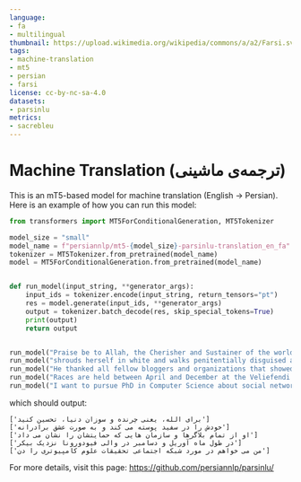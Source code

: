 ```yaml
---
language:
- fa
- multilingual
thumbnail: https://upload.wikimedia.org/wikipedia/commons/a/a2/Farsi.svg
tags:
- machine-translation
- mt5
- persian
- farsi
license: cc-by-nc-sa-4.0
datasets:
- parsinlu
metrics:
- sacrebleu
---
```


# Machine Translation (ترجمه‌ی ماشینی)

This is an mT5-based model for machine translation (English -> Persian). 
Here is an example of how you can run this model: 

```python 
from transformers import MT5ForConditionalGeneration, MT5Tokenizer

model_size = "small"
model_name = f"persiannlp/mt5-{model_size}-parsinlu-translation_en_fa"
tokenizer = MT5Tokenizer.from_pretrained(model_name)
model = MT5ForConditionalGeneration.from_pretrained(model_name)


def run_model(input_string, **generator_args):
    input_ids = tokenizer.encode(input_string, return_tensors="pt")
    res = model.generate(input_ids, **generator_args)
    output = tokenizer.batch_decode(res, skip_special_tokens=True)
    print(output)
    return output


run_model("Praise be to Allah, the Cherisher and Sustainer of the worlds;")
run_model("shrouds herself in white and walks penitentially disguised as brotherly love through factories and parliaments; offers help, but desires power;")
run_model("He thanked all fellow bloggers and organizations that showed support.")
run_model("Races are held between April and December at the Veliefendi Hippodrome near Bakerky, 15 km (9 miles) west of Istanbul.")
run_model("I want to pursue PhD in Computer Science about social network,what is the open problem in social networks?")
```
which should output: 
```
['برای الله، یعنی چرنده و سوزان دنیا، تحسین کنید']
['خودش را در سفید پوسته می کند و به صورت عشق برادرانه']
['او از تمام بلاگرها و سازمان هایی که حمایتشان را نشان می داد']
['در طول ماه آوریل و دسامبر در والی فیودورونا نزدیک بیکر']
['من می خواهم در مورد شبکه اجتماعی تحقیقات علوم کامپیوتری را دن']
```

For more details, visit this page: https://github.com/persiannlp/parsinlu/ 

